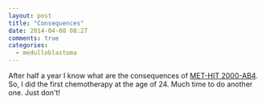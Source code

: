 ```yaml
---
layout: post
title: "Consequences"
date: 2014-04-08 08:27
comments: true
categories:
  - medulloblastoma
---
```

After half a year I know what are the consequences of [MET-HIT
2000-AB4][hit2000]. So, I did the first chemotherapy at the age of 24.
Much time to do another one. Just don't!

[hit2000]: http://protiv-raka.org/wp-content/uploads/2011/02/protokol_hit_2000.pdf

